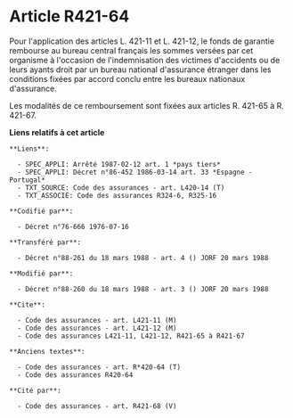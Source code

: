 # Article R421-64

Pour l'application des articles L. 421-11 et L. 421-12, le fonds de garantie rembourse au bureau central français les sommes
versées par cet organisme à l'occasion de l'indemnisation des victimes d'accidents ou de leurs ayants droit par un bureau
national d'assurance étranger dans les conditions fixées par accord conclu entre les bureaux nationaux d'assurance.

Les modalités de ce remboursement sont fixées aux articles R. 421-65 à R. 421-67.

**Liens relatifs à cet article**

	**Liens**:

	  - SPEC_APPLI: Arrêté 1987-02-12 art. 1 *pays tiers*
	  - SPEC_APPLI: Décret n°86-452 1986-03-14 art. 33 *Espagne - Portugal*
	  - TXT_SOURCE: Code des assurances - art. L420-14 (T)
	  - TXT_ASSOCIE: Code des assurances R324-6, R325-16

	**Codifié par**:

	  - Décret n°76-666 1976-07-16

	**Transféré par**:

	  - Décret n°88-261 du 18 mars 1988 - art. 4 () JORF 20 mars 1988

	**Modifié par**:

	  - Décret n°88-260 du 18 mars 1988 - art. 3 () JORF 20 mars 1988

	**Cite**:

	  - Code des assurances - art. L421-11 (M)
	  - Code des assurances - art. L421-12 (M)
	  - Code des assurances L421-11, L421-12, R421-65 à R421-67

	**Anciens textes**:

	  - Code des assurances - art. R*420-64 (T)
	  - Code des assurances R420-64

	**Cité par**:

	  - Code des assurances - art. R421-68 (V)
